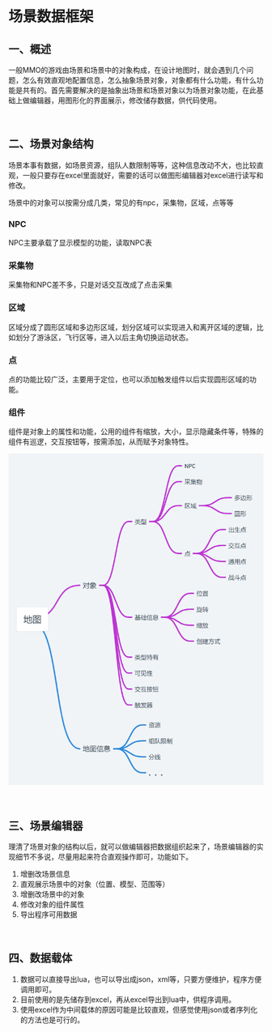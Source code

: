 # 场景数据框架


## 一、概述

一般MMO的游戏由场景和场景中的对象构成，在设计地图时，就会遇到几个问题，怎么有效直观地配置信息，怎么抽象场景对象，对象都有什么功能，有什么功能是共有的。首先需要解决的是抽象出场景和场景对象以为场景对象功能，在此基础上做编辑器，用图形化的界面展示，修改储存数据，供代码使用。

</br>

## 二、场景对象结构

场景本事有数据，如场景资源，组队人数限制等等，这种信息改动不大，也比较直观，一般只要存在excel里面就好，需要的话可以做图形编辑器对excel进行读写和修改。

场景中的对象可以按需分成几类，常见的有npc，采集物，区域，点等等

### NPC

NPC主要承载了显示模型的功能，读取NPC表

### 采集物

采集物和NPC差不多，只是对话交互改成了点击采集

### 区域

区域分成了圆形区域和多边形区域，划分区域可以实现进入和离开区域的逻辑，比如划分了游泳区，飞行区等，进入以后主角切换运动状态。

### 点

点的功能比较广泛，主要用于定位，也可以添加触发组件以后实现圆形区域的功能。

### 组件

组件是对象上的属性和功能，公用的组件有缩放，大小，显示隐藏条件等，特殊的组件有巡逻，交互按钮等，按需添加，从而赋予对象特性。

![](https://raw.githubusercontent.com/dandkong/picgo/main/img/地图.png)

</br>

## 三、场景编辑器

理清了场景对象的结构以后，就可以做编辑器把数据组织起来了，场景编辑器的实现细节不多说，尽量用起来符合直观操作即可，功能如下。

1. 增删改场景信息
2. 直观展示场景中的对象（位置、模型、范围等）
3. 增删改场景中的对象
4. 修改对象的组件属性
5. 导出程序可用数据

</br>

## 四、数据载体

1.  数据可以直接导出lua，也可以导出成json，xml等，只要方便维护，程序方便调用即可。
2.  目前使用的是先储存到excel，再从excel导出到lua中，供程序调用。
3.  使用excel作为中间载体的原因可能是比较直观，但感觉使用json或者序列化的方法也是可行的。

